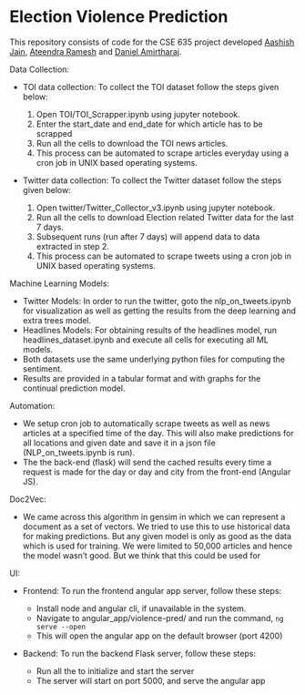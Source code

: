 # Election Violence Prediction
<p align="center">
<!-- <img src="assets/ada.png" width="300"> -->
</p>

This repository consists of code for the CSE 635 project developed [Aashish Jain](https://github.com/aashish-jain), [Ateendra Ramesh](https://github.com/ateexd) and [Daniel Amirtharaj](https://github.com/dani-amirtharaj).


Data Collection:

* TOI data collection:
 To collect the TOI dataset follow the steps given below:
	1. Open TOI/TOI_Scrapper.ipynb using jupyter notebook.
	2. Enter the start_date and end_date for which article has to be scrapped
	3. Run all the cells to download the TOI news articles.
	4. This process can be automated to scrape articles everyday using a cron job in UNIX based operating systems.


* Twitter data collection: 
To collect the Twitter dataset follow the steps given below:
	1. Open twitter/Twitter_Collector_v3.ipynb using jupyter notebook.
	2. Run all the cells to download Election related Twitter data for the last 7 days.
	3. Subsequent runs (run after 7 days) will append data to data extracted in step 2.
	4. This process can be automated to scrape tweets using a cron job in UNIX based operating systems.




Machine Learning Models:

* Twitter Models: 
	In order to run the twitter, goto the nlp_on_tweets.ipynb for visualization as well as getting the results from the deep learning and extra trees model.
* Headlines Models:
	 For obtaining results of the headlines model, run headlines_dataset.ipynb and execute all cells for executing all ML models.
* Both datasets use the same underlying python files for computing the sentiment.
* Results are provided in a tabular format and with graphs for the continual prediction model.


Automation:

* We setup cron job to automatically scrape tweets as well as news articles at a specified time of the day. This will also make predictions for all locations and given date and save it in a json
file (NLP_on_tweets.ipynb is run). 
* The the back-end (flask) will send the cached results every time a request is made for the day or day and city from the front-end (Angular JS).


Doc2Vec:

* We came across this algorithm in gensim in which we can represent a document as a set of vectors. We tried to use this to use historical data for making predictions.  But any given model is only 	as good as the data which is used for training. We were limited to 50,000 articles and hence the model wasn’t good. But we think that this could be used for 




UI:
* Frontend: To run the frontend angular app server, follow these steps:
   * Install node and angular cli, if unavailable in the system.
   * Navigate to angular_app/violence-pred/ and run the command, `ng serve --open`
   * This will open the angular app on the default browser (port 4200)


* Backend: To run the backend Flask server, follow these steps:
   * Run all the to initialize and start the server
   * The server will start on port 5000, and serve the angular app
